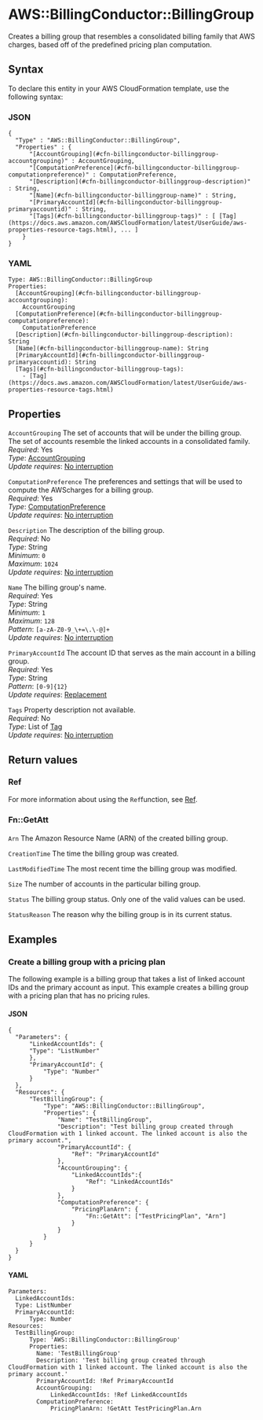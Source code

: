 # AWS::BillingConductor::BillingGroup<a name="aws-resource-billingconductor-billinggroup"></a>

Creates a billing group that resembles a consolidated billing family that AWS charges, based off of the predefined pricing plan computation\.

## Syntax<a name="aws-resource-billingconductor-billinggroup-syntax"></a>

To declare this entity in your AWS CloudFormation template, use the following syntax:

### JSON<a name="aws-resource-billingconductor-billinggroup-syntax.json"></a>

```
{
  "Type" : "AWS::BillingConductor::BillingGroup",
  "Properties" : {
      "[AccountGrouping](#cfn-billingconductor-billinggroup-accountgrouping)" : AccountGrouping,
      "[ComputationPreference](#cfn-billingconductor-billinggroup-computationpreference)" : ComputationPreference,
      "[Description](#cfn-billingconductor-billinggroup-description)" : String,
      "[Name](#cfn-billingconductor-billinggroup-name)" : String,
      "[PrimaryAccountId](#cfn-billingconductor-billinggroup-primaryaccountid)" : String,
      "[Tags](#cfn-billingconductor-billinggroup-tags)" : [ [Tag](https://docs.aws.amazon.com/AWSCloudFormation/latest/UserGuide/aws-properties-resource-tags.html), ... ]
    }
}
```

### YAML<a name="aws-resource-billingconductor-billinggroup-syntax.yaml"></a>

```
Type: AWS::BillingConductor::BillingGroup
Properties: 
  [AccountGrouping](#cfn-billingconductor-billinggroup-accountgrouping): 
    AccountGrouping
  [ComputationPreference](#cfn-billingconductor-billinggroup-computationpreference): 
    ComputationPreference
  [Description](#cfn-billingconductor-billinggroup-description): String
  [Name](#cfn-billingconductor-billinggroup-name): String
  [PrimaryAccountId](#cfn-billingconductor-billinggroup-primaryaccountid): String
  [Tags](#cfn-billingconductor-billinggroup-tags): 
    - [Tag](https://docs.aws.amazon.com/AWSCloudFormation/latest/UserGuide/aws-properties-resource-tags.html)
```

## Properties<a name="aws-resource-billingconductor-billinggroup-properties"></a>

`AccountGrouping`  <a name="cfn-billingconductor-billinggroup-accountgrouping"></a>
The set of accounts that will be under the billing group\. The set of accounts resemble the linked accounts in a consolidated family\.  
*Required*: Yes  
*Type*: [AccountGrouping](aws-properties-billingconductor-billinggroup-accountgrouping.md)  
*Update requires*: [No interruption](https://docs.aws.amazon.com/AWSCloudFormation/latest/UserGuide/using-cfn-updating-stacks-update-behaviors.html#update-no-interrupt)

`ComputationPreference`  <a name="cfn-billingconductor-billinggroup-computationpreference"></a>
The preferences and settings that will be used to compute the AWScharges for a billing group\.  
*Required*: Yes  
*Type*: [ComputationPreference](aws-properties-billingconductor-billinggroup-computationpreference.md)  
*Update requires*: [No interruption](https://docs.aws.amazon.com/AWSCloudFormation/latest/UserGuide/using-cfn-updating-stacks-update-behaviors.html#update-no-interrupt)

`Description`  <a name="cfn-billingconductor-billinggroup-description"></a>
The description of the billing group\.  
*Required*: No  
*Type*: String  
*Minimum*: `0`  
*Maximum*: `1024`  
*Update requires*: [No interruption](https://docs.aws.amazon.com/AWSCloudFormation/latest/UserGuide/using-cfn-updating-stacks-update-behaviors.html#update-no-interrupt)

`Name`  <a name="cfn-billingconductor-billinggroup-name"></a>
The billing group's name\.  
*Required*: Yes  
*Type*: String  
*Minimum*: `1`  
*Maximum*: `128`  
*Pattern*: `[a-zA-Z0-9_\+=\.\-@]+`  
*Update requires*: [No interruption](https://docs.aws.amazon.com/AWSCloudFormation/latest/UserGuide/using-cfn-updating-stacks-update-behaviors.html#update-no-interrupt)

`PrimaryAccountId`  <a name="cfn-billingconductor-billinggroup-primaryaccountid"></a>
The account ID that serves as the main account in a billing group\.  
*Required*: Yes  
*Type*: String  
*Pattern*: `[0-9]{12}`  
*Update requires*: [Replacement](https://docs.aws.amazon.com/AWSCloudFormation/latest/UserGuide/using-cfn-updating-stacks-update-behaviors.html#update-replacement)

`Tags`  <a name="cfn-billingconductor-billinggroup-tags"></a>
Property description not available\.  
*Required*: No  
*Type*: List of [Tag](https://docs.aws.amazon.com/AWSCloudFormation/latest/UserGuide/aws-properties-resource-tags.html)  
*Update requires*: [No interruption](https://docs.aws.amazon.com/AWSCloudFormation/latest/UserGuide/using-cfn-updating-stacks-update-behaviors.html#update-no-interrupt)

## Return values<a name="aws-resource-billingconductor-billinggroup-return-values"></a>

### Ref<a name="aws-resource-billingconductor-billinggroup-return-values-ref"></a>

For more information about using the `Ref`function, see [Ref](https://docs.aws.amazon.com/AWSCloudFormation/latest/UserGuide/intrinsic-function-reference-ref.html)\.

### Fn::GetAtt<a name="aws-resource-billingconductor-billinggroup-return-values-fn--getatt"></a>

#### <a name="aws-resource-billingconductor-billinggroup-return-values-fn--getatt-fn--getatt"></a>

`Arn`  <a name="Arn-fn::getatt"></a>
The Amazon Resource Name \(ARN\) of the created billing group\.

`CreationTime`  <a name="CreationTime-fn::getatt"></a>
The time the billing group was created\.

`LastModifiedTime`  <a name="LastModifiedTime-fn::getatt"></a>
The most recent time the billing group was modified\.

`Size`  <a name="Size-fn::getatt"></a>
The number of accounts in the particular billing group\.

`Status`  <a name="Status-fn::getatt"></a>
The billing group status\. Only one of the valid values can be used\.

`StatusReason`  <a name="StatusReason-fn::getatt"></a>
The reason why the billing group is in its current status\.

## Examples<a name="aws-resource-billingconductor-billinggroup--examples"></a>



### Create a billing group with a pricing plan<a name="aws-resource-billingconductor-billinggroup--examples--Create_a_billing_group_with_a_pricing_plan"></a>

The following example is a billing group that takes a list of linked account IDs and the primary account as input\. This example creates a billing group with a pricing plan that has no pricing rules\.

#### JSON<a name="aws-resource-billingconductor-billinggroup--examples--Create_a_billing_group_with_a_pricing_plan--json"></a>

```
{
  "Parameters": {
      "LinkedAccountIds": {
      "Type": "ListNumber"
      },
      "PrimaryAccountId": {
          "Type": "Number"
      }
  },
  "Resources": {
      "TestBillingGroup": {
          "Type": "AWS::BillingConductor::BillingGroup",
          "Properties": {
              "Name": "TestBillingGroup",
              "Description": "Test billing group created through CloudFormation with 1 linked account. The linked account is also the primary account.",
              "PrimaryAccountId": {
                  "Ref": "PrimaryAccountId"
              },
              "AccountGrouping": {
                  "LinkedAccountIds":{
                      "Ref": "LinkedAccountIds"
                  }
              },
              "ComputationPreference": {
                  "PricingPlanArn": {
                      "Fn::GetAtt": ["TestPricingPlan", "Arn"]
                  }
              }
          }
      }
  }
}
```

#### YAML<a name="aws-resource-billingconductor-billinggroup--examples--Create_a_billing_group_with_a_pricing_plan--yaml"></a>

```
Parameters:
  LinkedAccountIds:
  Type: ListNumber
  PrimaryAccountId:
      Type: Number
Resources:
  TestBillingGroup:
      Type: 'AWS::BillingConductor::BillingGroup'
      Properties:
        Name: 'TestBillingGroup'
        Description: 'Test billing group created through CloudFormation with 1 linked account. The linked account is also the primary account.'
        PrimaryAccountId: !Ref PrimaryAccountId
        AccountGrouping:
            LinkedAccountIds: !Ref LinkedAccountIds
        ComputationPreference:
            PricingPlanArn: !GetAtt TestPricingPlan.Arn
```